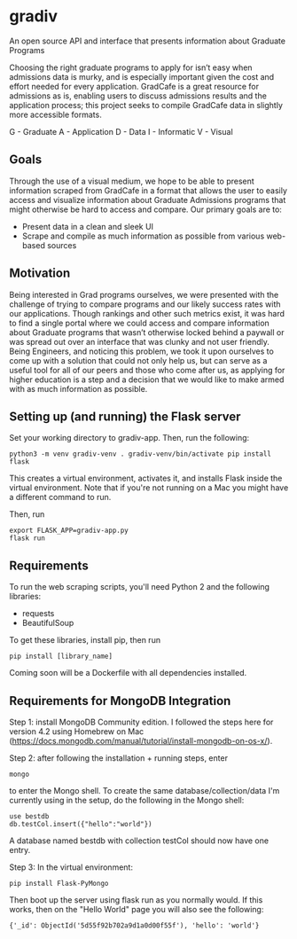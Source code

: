 # gradiv
An open source API and interface that presents information about Graduate Programs

Choosing the right graduate programs to apply for isn’t easy when admissions data is murky, and is especially important given the cost and effort needed for every application. GradCafe is a great resource for admissions as is, enabling users to discuss admissions results and the application process; this project seeks to compile GradCafe data in slightly more accessible formats.

G - Graduate
A - Application
D - Data
I - Informatic
V - Visual

## Goals
Through the use of a visual medium, we hope to be able to present information scraped from GradCafe in a format that allows the user to easily access and visualize information about Graduate Admissions programs that might otherwise be hard to access and compare. Our primary goals are to:
 - Present data in a clean and sleek UI
 - Scrape and compile as much information as possible from various web-based sources

## Motivation

Being interested in Grad programs ourselves, we were presented with the challenge of trying to compare programs and our likely success rates with our applications. Though rankings and other such metrics exist, it was hard to find a single portal where we could access and compare information about Graduate programs that wasn’t otherwise locked behind a paywall or was spread out over an interface that was clunky and not user friendly. Being Engineers, and noticing this problem, we took it upon ourselves to come up with a solution that could not only help us, but can serve as a useful tool for all of our peers and those who come after us, as applying for higher education is a step and a decision that we would like to make armed with as much information as possible. 

## Setting up (and running) the Flask server

Set your working directory to gradiv-app. Then, run the following:

```
python3 -m venv gradiv-venv . gradiv-venv/bin/activate pip install flask
```

This creates a virtual environment, activates it, and installs Flask inside the virtual environment. Note that if you're not running on a Mac you might have a different command to run.

Then, run
```
export FLASK_APP=gradiv-app.py
flask run
```

## Requirements

To run the web scraping scripts, you'll need Python 2 and the following libraries:
- requests
- BeautifulSoup

To get these libraries, install pip, then run
```
pip install [library_name]
```

Coming soon will be a Dockerfile with all dependencies installed.

## Requirements for MongoDB Integration

Step 1: install MongoDB Community edition. I followed the steps here for version 4.2 using Homebrew on Mac (https://docs.mongodb.com/manual/tutorial/install-mongodb-on-os-x/).

Step 2: after following the installation + running steps, enter
```
mongo
```

to enter the Mongo shell. To create the same database/collection/data I'm currently using in the setup, do the following in the Mongo shell:
```
use bestdb
db.testCol.insert({"hello":"world"})
```
A database named bestdb with collection testCol should now have one entry.

Step 3:
In the virtual environment:
```
pip install Flask-PyMongo
```
Then boot up the server using flask run as you normally would. If this works, then on the "Hello World" page you will also see the following:
```
{'_id': ObjectId('5d55f92b702a9d1a0d00f55f'), 'hello': 'world'}
```
